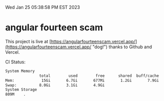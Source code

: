 Wed Jan 25 05:38:58 PM EST 2023

# angular fourteen scam


This project is live at [https://angularfourteenscam.vercel.app/](https://angularfourteenscam.vercel.app/ "dog!") thanks to Github and Vercel.

CI Status: 

```bash
System Memory
               total        used        free      shared  buff/cache   available
Mem:            15Gi       6.7Gi       677Mi       1.2Gi       7.9Gi       7.0Gi
Swap:          8.0Gi       3.1Gi       4.9Gi
System Storage
809M	.
```
